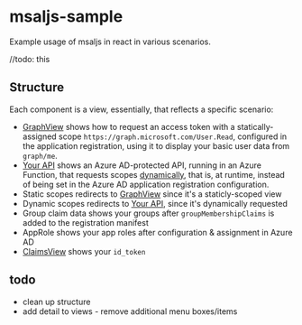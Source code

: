 # msaljs-sample

Example usage of msaljs in react in various scenarios.

//todo: this

## Structure

Each component is a view, essentially, that reflects a specific scenario:

- [GraphView](src/components/graph/GraphView.tsx) shows how to request an access token with a statically-assigned scope `https://graph.microsoft.com/User.Read`, configured in the application registration, using it to display your basic user data from `graph/me`.
- [Your API](src/components/power/PowerView.tsx) shows an Azure AD-protected API, running in an Azure Function, that requests scopes [dynamically](https://docs.microsoft.com/en-us/azure/active-directory/develop/azure-ad-endpoint-comparison#scopes-not-resources), that is, at runtime, instead of being set in the Azure AD application registration configuration.
- Static scopes redirects to [GraphView](src/components/graph/GraphView.tsx) since it's a staticly-scoped view
- Dynamic scopes redirects to [Your API](src/components/power/PowerView.tsx), since it's dynamically requested
- Group claim data shows your groups after `groupMembershipClaims` is added to the registration manifest
- AppRole shows your app roles after configuration &amp; assignment in Azure AD
- [ClaimsView](src/components/claims/ClaimsView.tsx) shows your `id_token`

## todo

- clean up structure
- add detail to views - remove additional menu boxes/items
